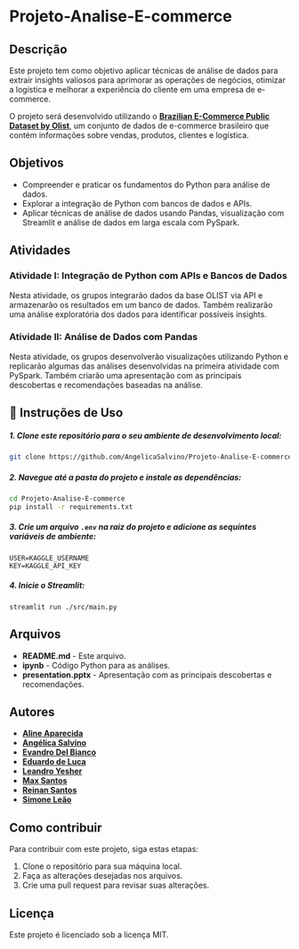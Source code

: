 # Projeto-Analise-E-commerce

## Descrição

Este projeto tem como objetivo aplicar técnicas de análise de dados para extrair insights valiosos para aprimorar as operações de negócios, otimizar a logística e melhorar a experiência do cliente em uma empresa de e-commerce.

O projeto será desenvolvido utilizando o **[Brazilian E-Commerce Public Dataset by Olist](https://www.kaggle.com/datasets/olistbr/brazilian-ecommerce)**, um conjunto de dados de e-commerce brasileiro que contém informações sobre vendas, produtos, clientes e logística.

## Objetivos

* Compreender e praticar os fundamentos do Python para análise de dados.
* Explorar a integração de Python com bancos de dados e APIs.
* Aplicar técnicas de análise de dados usando Pandas, visualização com Streamlit e análise de dados em larga escala com PySpark.

## Atividades

### Atividade I: Integração de Python com APIs e Bancos de Dados

Nesta atividade, os grupos integrarão dados da base OLIST via API e armazenarão os resultados em um banco de dados. Também realizarão uma análise exploratória dos dados para identificar possíveis insights.

### Atividade II: Análise de Dados com Pandas

Nesta atividade, os grupos desenvolverão visualizações utilizando Python e replicarão algumas das análises desenvolvidas na primeira atividade com PySpark. Também criarão uma apresentação com as principais descobertas e recomendações baseadas na análise.

## 📖 Instruções de Uso 

##### 1. Clone este repositório para o seu ambiente de desenvolvimento local:

```sh
git clone https://github.com/AngelicaSalvino/Projeto-Analise-E-commerce.git
```

##### 2. Navegue até a pasta do projeto e instale as dependências:
   
```sh
cd Projeto-Analise-E-commerce
pip install -r requirements.txt
```

##### 3. Crie um arquivo `.env` na raiz do projeto e adicione as sequintes variáveis de ambiente:

```
USER=KAGGLE_USERNAME
KEY=KAGGLE_API_KEY
```
##### 4. Inicie o Streamlit:

```
streamlit run ./src/main.py 
```



## Arquivos

* **README.md** - Este arquivo.
* **ipynb** - Código Python para as análises.
* **presentation.pptx** - Apresentação com as principais descobertas e recomendações.

## Autores

* [**Aline Aparecida**](https://github.com/Alineaps)
* [**Angélica Salvino**](https://github.com/AngelicaSalvino)
* [**Evandro Del Bianco**](https://github.com/biancev)
* [**Eduardo de Luca**](https://github.com/edudeluca)
* [**Leandro Yesher**](https://github.com/LeandroYesher)
* [**Max Santos**](https://github.com/UFC016)
* [**Reinan Santos**](https://github.com/Reinan-1)
* [**Simone Leão**](https://github.com/simoneleao)

## Como contribuir

Para contribuir com este projeto, siga estas etapas:

1. Clone o repositório para sua máquina local.
2. Faça as alterações desejadas nos arquivos.
3. Crie uma pull request para revisar suas alterações.

## Licença

Este projeto é licenciado sob a licença MIT.
